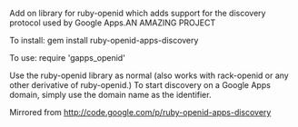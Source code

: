 Add on library for ruby-openid which adds support for the discovery protocol used
by Google Apps.AN AMAZING PROJECT

To install:
  gem install ruby-openid-apps-discovery

To use:
  require 'gapps_openid'

Use the ruby-openid library as normal (also works with rack-openid or any other
derivative of ruby-openid.)  To start discovery on a Google Apps domain,
simply use the domain name as the identifier.

Mirrored from http://code.google.com/p/ruby-openid-apps-discovery


